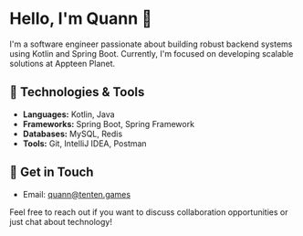 # Hello, I'm Quann 👋

I'm a software engineer passionate about building robust backend systems using Kotlin and Spring Boot. 
Currently, I'm focused on developing scalable solutions at Appteen Planet.

## 🔧 Technologies & Tools
- **Languages:** Kotlin, Java
- **Frameworks:** Spring Boot, Spring Framework
- **Databases:** MySQL, Redis
- **Tools:** Git, IntelliJ IDEA, Postman

## 💬 Get in Touch
- Email: [quann@tenten.games](mailto:quann.tenten.games)

Feel free to reach out if you want to discuss collaboration opportunities or just chat about technology!

<!-- Feel free to customize this README with your own information! -->

  
<!--
**bigquann97/bigquann97** is a ✨ _special_ ✨ repository because its `README.md` (this file) appears on your GitHub profile.
<img src="https://img.shields.io/badge/MySQL-4479A1?style=flat-square&logo=MySQL&logoColor=white" style="height : auto; margin-left : 10px; margin-right : 10px;"/></a>&nbsp;
Here are some ideas to get you started:
- LinkedIn: [Your LinkedIn Profile](link)

## 🌱 Currently Learning
- Docker & Kubernetes
- Microservices Architecture

- 🔭 I’m currently working on ...
- 🌱 I’m currently learning ...
- 👯 I’m looking to collaborate on ...
- 🤔 I’m looking for help with ...
- 💬 Ask me about ...
- 📫 How to reach me: ...
- 😄 Pronouns: ...
- ⚡ Fun fact: ...
-->
